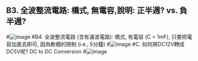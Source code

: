 ## B3. **全波整流電路: 橋式,** 無電容,說明: 正半週? vs. 負半週?
#![image](https://github.com/Ethandamnnnn/EC2024/assets/162283778/5d7ddbc2-703b-4368-8613-706a08c86ff5)
#B4. 全波整流電路 (含有濾波電路): 橋式, 有電容 (C = 1mF), 只要把電容加進去即可, 因為軟體的限制 (i.e., 5分鐘)
#![image](https://github.com/Ethandamnnnn/EC2024/assets/162283778/72ef527b-b2c4-45c0-b655-6f90e1d696f3)
#C. 如何將DC12V轉成DC5V呢? DC to DC Conversion
#![image](https://github.com/Ethandamnnnn/EC2024/assets/162283778/b0caba07-8c1d-4d20-8d1b-24e1b443dd3b)


